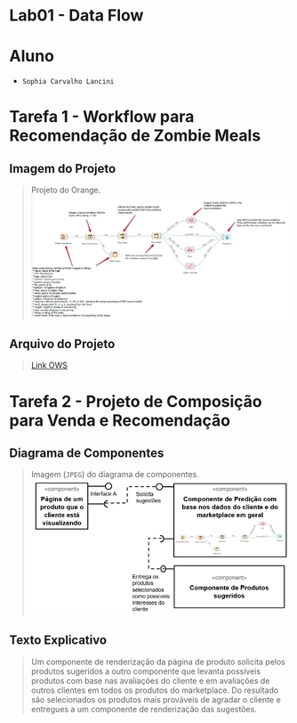 # Lab01 - Data Flow

# Aluno
* `Sophia Carvalho Lancini`

# Tarefa 1 - Workflow para Recomendação de Zombie Meals

## Imagem do Projeto
> Projeto do Orange.
![Workflow Orange](images/tarefa1.PNG)

## Arquivo do Projeto
> [Link OWS](orange/zombie-meals.ows)

# Tarefa 2 - Projeto de Composição para Venda e Recomendação

## Diagrama de Componentes

> Imagem (`JPEG`) do diagrama de componentes.
![Diagrama](images/tarefa2.PNG)

## Texto Explicativo

> Um componente de renderização da página de produto solicita pelos produtos sugeridos a outro componente que levanta possíveis produtos com base nas avaliações do cliente e em avaliações de outros clientes em todos os produtos do marketplace. Do resultado são selecionados os produtos mais prováveis de agradar o cliente e entregues a um componente de renderização das sugestões.
